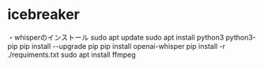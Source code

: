 # icebreaker
・whisperのインストール
sudo apt update
sudo apt install python3 python3-pip
pip install --upgrade pip
pip install openai-whisper
pip install -r ./requiments.txt
sudo apt install ffmpeg
